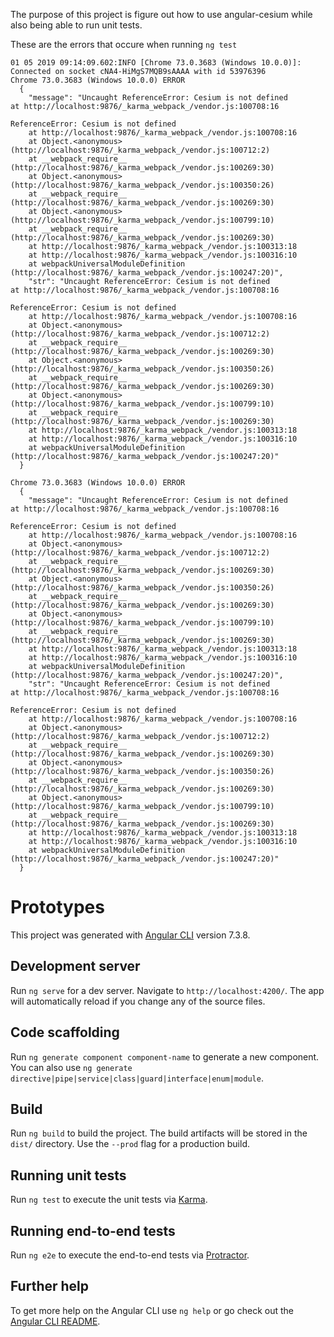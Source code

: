 The purpose of this project is figure out how to use angular-cesium while also being able to run unit tests.

These are the errors that occure when running `ng test`

```
01 05 2019 09:14:09.602:INFO [Chrome 73.0.3683 (Windows 10.0.0)]: Connected on socket cNA4-HiMgS7MQB9sAAAA with id 53976396
Chrome 73.0.3683 (Windows 10.0.0) ERROR
  {
    "message": "Uncaught ReferenceError: Cesium is not defined
at http://localhost:9876/_karma_webpack_/vendor.js:100708:16

ReferenceError: Cesium is not defined
    at http://localhost:9876/_karma_webpack_/vendor.js:100708:16
    at Object.<anonymous> (http://localhost:9876/_karma_webpack_/vendor.js:100712:2)
    at __webpack_require__ (http://localhost:9876/_karma_webpack_/vendor.js:100269:30)
    at Object.<anonymous> (http://localhost:9876/_karma_webpack_/vendor.js:100350:26)
    at __webpack_require__ (http://localhost:9876/_karma_webpack_/vendor.js:100269:30)
    at Object.<anonymous> (http://localhost:9876/_karma_webpack_/vendor.js:100799:10)
    at __webpack_require__ (http://localhost:9876/_karma_webpack_/vendor.js:100269:30)
    at http://localhost:9876/_karma_webpack_/vendor.js:100313:18
    at http://localhost:9876/_karma_webpack_/vendor.js:100316:10
    at webpackUniversalModuleDefinition (http://localhost:9876/_karma_webpack_/vendor.js:100247:20)",
    "str": "Uncaught ReferenceError: Cesium is not defined
at http://localhost:9876/_karma_webpack_/vendor.js:100708:16

ReferenceError: Cesium is not defined
    at http://localhost:9876/_karma_webpack_/vendor.js:100708:16
    at Object.<anonymous> (http://localhost:9876/_karma_webpack_/vendor.js:100712:2)
    at __webpack_require__ (http://localhost:9876/_karma_webpack_/vendor.js:100269:30)
    at Object.<anonymous> (http://localhost:9876/_karma_webpack_/vendor.js:100350:26)
    at __webpack_require__ (http://localhost:9876/_karma_webpack_/vendor.js:100269:30)
    at Object.<anonymous> (http://localhost:9876/_karma_webpack_/vendor.js:100799:10)
    at __webpack_require__ (http://localhost:9876/_karma_webpack_/vendor.js:100269:30)
    at http://localhost:9876/_karma_webpack_/vendor.js:100313:18
    at http://localhost:9876/_karma_webpack_/vendor.js:100316:10
    at webpackUniversalModuleDefinition (http://localhost:9876/_karma_webpack_/vendor.js:100247:20)"
  }

Chrome 73.0.3683 (Windows 10.0.0) ERROR
  {
    "message": "Uncaught ReferenceError: Cesium is not defined
at http://localhost:9876/_karma_webpack_/vendor.js:100708:16

ReferenceError: Cesium is not defined
    at http://localhost:9876/_karma_webpack_/vendor.js:100708:16
    at Object.<anonymous> (http://localhost:9876/_karma_webpack_/vendor.js:100712:2)
    at __webpack_require__ (http://localhost:9876/_karma_webpack_/vendor.js:100269:30)
    at Object.<anonymous> (http://localhost:9876/_karma_webpack_/vendor.js:100350:26)
    at __webpack_require__ (http://localhost:9876/_karma_webpack_/vendor.js:100269:30)
    at Object.<anonymous> (http://localhost:9876/_karma_webpack_/vendor.js:100799:10)
    at __webpack_require__ (http://localhost:9876/_karma_webpack_/vendor.js:100269:30)
    at http://localhost:9876/_karma_webpack_/vendor.js:100313:18
    at http://localhost:9876/_karma_webpack_/vendor.js:100316:10
    at webpackUniversalModuleDefinition (http://localhost:9876/_karma_webpack_/vendor.js:100247:20)",
    "str": "Uncaught ReferenceError: Cesium is not defined
at http://localhost:9876/_karma_webpack_/vendor.js:100708:16

ReferenceError: Cesium is not defined
    at http://localhost:9876/_karma_webpack_/vendor.js:100708:16
    at Object.<anonymous> (http://localhost:9876/_karma_webpack_/vendor.js:100712:2)
    at __webpack_require__ (http://localhost:9876/_karma_webpack_/vendor.js:100269:30)
    at Object.<anonymous> (http://localhost:9876/_karma_webpack_/vendor.js:100350:26)
    at __webpack_require__ (http://localhost:9876/_karma_webpack_/vendor.js:100269:30)
    at Object.<anonymous> (http://localhost:9876/_karma_webpack_/vendor.js:100799:10)
    at __webpack_require__ (http://localhost:9876/_karma_webpack_/vendor.js:100269:30)
    at http://localhost:9876/_karma_webpack_/vendor.js:100313:18
    at http://localhost:9876/_karma_webpack_/vendor.js:100316:10
    at webpackUniversalModuleDefinition (http://localhost:9876/_karma_webpack_/vendor.js:100247:20)"
  }

```






# Prototypes

This project was generated with [Angular CLI](https://github.com/angular/angular-cli) version 7.3.8.

## Development server

Run `ng serve` for a dev server. Navigate to `http://localhost:4200/`. The app will automatically reload if you change any of the source files.

## Code scaffolding

Run `ng generate component component-name` to generate a new component. You can also use `ng generate directive|pipe|service|class|guard|interface|enum|module`.

## Build

Run `ng build` to build the project. The build artifacts will be stored in the `dist/` directory. Use the `--prod` flag for a production build.

## Running unit tests

Run `ng test` to execute the unit tests via [Karma](https://karma-runner.github.io).

## Running end-to-end tests

Run `ng e2e` to execute the end-to-end tests via [Protractor](http://www.protractortest.org/).

## Further help

To get more help on the Angular CLI use `ng help` or go check out the [Angular CLI README](https://github.com/angular/angular-cli/blob/master/README.md).
